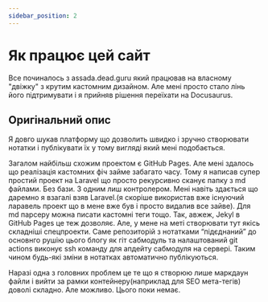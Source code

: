 ```yaml
---
sidebar_position: 2
---
```


# Як працює цей сайт

Все починалось з assada.dead.guru який працював на власному "двіжку" з крутим кастомним дизайном. Але мені просто стало лінь його підтримувати і я прийняв рішення переїхати на Docusaurus.

## Оригінальний опис

Я довго шукав платформу що дозволить швидко і зручно створювати нотатки і публікувати їх у тому вигляді який мені подобається.

Загалом найбільш схожим проектом є GitHub Pages. Але мені здалось що реалізація кастомних фіч займе забагато часу. Тому я написав супер простий проект на Laravel що просто рекурсивно сканує папку з md файлами. Без бази. З одним лиш контролером. Мені навіть здається що даремно я взагалі взяв Laravel.(я скоріше використав вже існуючий ларавель проект що в мене вже був і просто видалив все зайве). Для md парсеру можна писати кастомні теги тощо. Так, авжеж, Jekyl в GitHub Pages це теж дозволяє. Але, у мене на меті створювати тут якісь складніші спецпроекти. Саме репозиторій з нотатками “підєднаний” до основнго рушію цього блогу як гіт сабмодуль та налаштований git actions виконує ssh команду для апдейту сабмодуля на сервері. Таким чином будь-які зміни в нотатках автоматично публікуються.

Наразі одна з головних проблем це те що я створюю лише маркдаун файли і вийти за рамки контейнеру(наприклад для SEO мета-тегів) доволі складно. Але можливо. Цього поки немає.